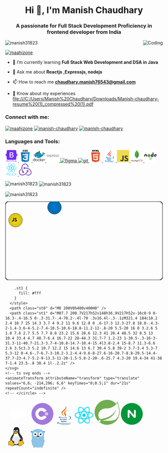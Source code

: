 <h1 align="center">Hi 👋, I'm Manish Chaudhary</h1>
<h3 align="center">A passionate for Full Stack Development Proficiency in frontend developer from India</h3>

<img align="right" alt="Coding" with="400" src="https://api.kaltimprov.go.id/img/gifs/think.gif">

<p align="left"> <img src="https://komarev.com/ghpvc/?username=manish31823&label=Profile%20views&color=0e75b6&style=flat" alt="manish31823" /> </p>

<p align="left"> <a href="https://twitter.com/maahizone" target="blank"><img src="https://img.shields.io/twitter/follow/maahizone?logo=twitter&style=for-the-badge" alt="maahizone" /></a> </p>

- 🌱 I’m currently learning **Full Stack Web Development and DSA in Java**

- 💬 Ask me about **Reactjs ,Expressjs, nodejs**

- 📫 How to reach me **chaudhary.manish76543@gmail.com**

- 📄 Know about my experiences [file:///C:/Users/Manish%20Chaudhary/Downloads/Manish-chaudhary-resume%20(1)_compressed%20(1).pdf](file:///C:/Users/Manish%20Chaudhary/Downloads/Manish-chaudhary-resume%20(1)_compressed%20(1).pdf)

<h3 align="left">Connect with me:</h3>
<p align="left">
<a href="https://twitter.com/maahizone" target="blank"><img align="center" src="https://raw.githubusercontent.com/rahuldkjain/github-profile-readme-generator/master/src/images/icons/Social/twitter.svg" alt="maahizone" height="30" width="40" /></a>
<a href="https://www.linkedin.com/in/manish-chaudhary-b26b06244/" target="blank"><img align="center" src="https://raw.githubusercontent.com/rahuldkjain/github-profile-readme-generator/master/src/images/icons/Social/linked-in-alt.svg" alt="manish-chaudhary" height="30" width="40" /></a>
<a href="https://stackoverflow.com/users/manish-chaudhary" target="blank"><img align="center" src="https://raw.githubusercontent.com/rahuldkjain/github-profile-readme-generator/master/src/images/icons/Social/stack-overflow.svg" alt="manish-chaudhary" height="30" width="40" /></a>
</p>

<h3 align="left">Languages and Tools:</h3>
<p align="left"> <a href="https://getbootstrap.com" target="_blank" rel="noreferrer"> <img src="https://raw.githubusercontent.com/devicons/devicon/master/icons/bootstrap/bootstrap-plain-wordmark.svg" alt="bootstrap" width="40" height="40"/> </a> <a href="https://www.w3schools.com/css/" target="_blank" rel="noreferrer"> <img src="https://raw.githubusercontent.com/devicons/devicon/master/icons/css3/css3-original-wordmark.svg" alt="css3" width="40" height="40"/> </a> <a href="https://www.docker.com/" target="_blank" rel="noreferrer"> <img src="https://raw.githubusercontent.com/devicons/devicon/master/icons/docker/docker-original-wordmark.svg" alt="docker" width="40" height="40"/> </a> <a href="https://expressjs.com" target="_blank" rel="noreferrer"> <img src="https://raw.githubusercontent.com/devicons/devicon/master/icons/express/express-original-wordmark.svg" alt="express" width="40" height="40"/> </a> <a href="https://www.figma.com/" target="_blank" rel="noreferrer"> <img src="https://www.vectorlogo.zone/logos/figma/figma-icon.svg" alt="figma" width="40" height="40"/> </a> <a href="https://git-scm.com/" target="_blank" rel="noreferrer"> <img src="https://www.vectorlogo.zone/logos/git-scm/git-scm-icon.svg" alt="git" width="40" height="40"/> </a> <a href="https://www.w3.org/html/" target="_blank" rel="noreferrer"> <img src="https://raw.githubusercontent.com/devicons/devicon/master/icons/html5/html5-original-wordmark.svg" alt="html5" width="40" height="40"/> </a> <a href="https://www.java.com" target="_blank" rel="noreferrer"> <img src="https://raw.githubusercontent.com/devicons/devicon/master/icons/java/java-original.svg" alt="java" width="40" height="40"/> </a> <a href="https://developer.mozilla.org/en-US/docs/Web/JavaScript" target="_blank" rel="noreferrer"> <img src="https://raw.githubusercontent.com/devicons/devicon/master/icons/javascript/javascript-original.svg" alt="javascript" width="40" height="40"/> </a> <a href="https://www.mongodb.com/" target="_blank" rel="noreferrer"> <img src="https://raw.githubusercontent.com/devicons/devicon/master/icons/mongodb/mongodb-original-wordmark.svg" alt="mongodb" width="40" height="40"/> </a> <a href="https://nodejs.org" target="_blank" rel="noreferrer"> <img src="https://raw.githubusercontent.com/devicons/devicon/master/icons/nodejs/nodejs-original-wordmark.svg" alt="nodejs" width="40" height="40"/> </a> <a href="https://reactjs.org/" target="_blank" rel="noreferrer"> <img src="https://raw.githubusercontent.com/devicons/devicon/master/icons/react/react-original-wordmark.svg" alt="react" width="40" height="40"/> </a> <a href="https://redux.js.org" target="_blank" rel="noreferrer"> <img src="https://raw.githubusercontent.com/devicons/devicon/master/icons/redux/redux-original.svg" alt="redux" width="40" height="40"/> </a> </p>

<p><img align="left" src="https://github-readme-stats.vercel.app/api/top-langs?username=manish31823&show_icons=true&locale=en&layout=compact" alt="manish31823" /></p>

<p>&nbsp;<img align="center" src="https://github-readme-stats.vercel.app/api?username=manish31823&show_icons=true&locale=en" alt="manish31823" /></p>

<p><img align="center" src="https://github-readme-streak-stats.herokuapp.com/?user=manish31823&" alt="manish31823" /></p>

<svg xmlns="http://www.w3.org/2000/svg" width="800" height="400" viewBox="0 0 800 400">
  <!-- Define gradients for the balls -->
  <rect x="0" y="0" width="800" height="400" fill="none" stroke="#555555" stroke-width="5" rx="20" ry="20" />
  <defs>
    <radialGradient id="JS" cx="50%" cy="50%" r="50%" fx="50%" fy="50%">
      <stop offset="0%" stop-color="#F7DF1E" />
      <!--andar wala lighter-->
      <stop offset="100%" stop-color="#d5bf0c" />
      <!--bhar wala draker-->
    </radialGradient>
    <radialGradient id="TS" cx="50%" cy="50%" r="50%" fx="50%" fy="50%">
      <stop offset="0%" stop-color="#007acc" />
      <!--andar wala lighter-->
      <stop offset="100%" stop-color="#0169af" />
      <!--bhar wala draker-->
    </radialGradient>
    <radialGradient id="Docker" cx="50%" cy="50%" r="50%" fx="50%" fy="50%">
      <stop offset="0%" stop-color="#1794D4" />
      <!--andar wala lighter-->
      <stop offset="100%" stop-color="#0f76aa" />
      <!--bhar wala draker-->
    </radialGradient>
    <radialGradient id="Csharp" cx="50%" cy="50%" r="50%" fx="50%" fy="50%">
      <stop offset="0%" stop-color="#a179dc" />
      <!--andar wala lighter-->
      <stop offset="100%" stop-color="#a179dc" />
      <!--bhar wala draker-->
    </radialGradient>
    <radialGradient id="Java" cx="50%" cy="50%" r="50%" fx="50%" fy="50%">
      <stop offset="0%" stop-color="#ffffff" />
      <!--andar wala lighter-->
      <stop offset="100%" stop-color="#eaeaea" />
      <!--bhar wala draker-->
    </radialGradient>
    <radialGradient id="React" cx="50%" cy="50%" r="50%" fx="50%" fy="50%">
      <stop offset="0%" stop-color="#ffffff" />
      <!--andar wala lighter-->
      <stop offset="100%" stop-color="#eaeaea" />
      <!--bhar wala draker-->
    </radialGradient>
    <radialGradient id="SpringBoot" cx="50%" cy="50%" r="50%" fx="50%" fy="50%">
      <stop offset="0%" stop-color="#ffffff" />
      <!--andar wala lighter-->
      <stop offset="100%" stop-color="#ffffff" />
      <!--bhar wala draker-->
    </radialGradient>
    <radialGradient id="Nginx" cx="50%" cy="50%" r="50%" fx="50%" fy="50%">
      <stop offset="0%" stop-color="#019639" />
      <!--andar wala lighter-->
      <stop offset="100%" stop-color="#019639" />
      <!--bhar wala draker-->
    </radialGradient>
    <radialGradient id="Linux" cx="50%" cy="50%" r="50%" fx="50%" fy="50%">
      <stop offset="0%" stop-color="#ffffff" />
      <!--andar wala lighter-->
      <stop offset="100%" stop-color="#eaeaea" />
      <!--bhar wala draker-->
    </radialGradient>
    <radialGradient id="Golang" cx="50%" cy="50%" r="50%" fx="50%" fy="50%">
      <stop offset="0%" stop-color="#ffffff" />
      <!--andar wala lighter-->
      <stop offset="100%" stop-color="#eaeaea" />
      <!--bhar wala draker-->
    </radialGradient>
  </defs>
  <!-- Group for Ball 1 -->
  <!-- JS -->
  <g>
    <circle cx="30" cy="30" r="35" fill="url(#JS)" stroke="#000" stroke-width="1"></circle>
    <!-- js svg starts -->
    <svg xmlns="http://www.w3.org/2000/svg" width="40px" height="40px" viewBox="0 0     256   256" preserveAspectRatio="xMinYMin meet" fill="#000000">
      <g id="SVGRepo_iconCarrier">
        <path d="M67.312 213.932l19.59-11.856c3.78 6.701 7.218 12.371 15.465 12.371 7.905 0 12.89-3.092 12.89-15.12v-81.798h24.057v82.138c0 24.917-14.606 36.259-35.916 36.259-19.245 0-30.416-9.967-36.087-21.996M152.381 211.354l19.588-11.341c5.157 8.421 11.859 14.607 23.715 14.607 9.969 0 16.325-4.984 16.325-11.858 0-8.248-6.53-11.17-17.528-15.98l-6.013-2.58c-17.357-7.387-28.87-16.667-28.87-36.257 0-18.044 13.747-31.792 35.228-31.792 15.294 0 26.292 5.328 34.196 19.247L210.29 147.43c-4.125-7.389-8.591-10.31-15.465-10.31-7.046 0-11.514 4.468-11.514 10.31 0 7.217 4.468 10.14 14.778 14.608l6.014 2.577c20.45 8.765 31.963 17.7 31.963 37.804 0 21.654-17.012 33.51-39.867 33.51-22.339 0-36.774-10.654-43.819-24.574" />
      </g>
    </svg>
    <animateTransform attributeName="transform" type="translate" values="6,6; 96,336; 6,6" keyTimes="0;0.5;1" dur="20s" repeatCount="indefinite" />
  </g>
  <!-- Group for Ball 2 -->
  <!-- TS -->
  <g>
    <circle cx="250" cy="30" r="35" fill="url(#TS)" stroke="#000" stroke-width="1"></circle>
    <!-- ts svg starts -->
    <svg width="40px" height="40px" x="230" y="5" viewBox="0 0 400 400" id="Layer_1" xmlns="http://www.w3.org/2000/svg">
      <style>
        .st0 {
          fill: #007acc00
        }

        .st1 {
          fill: #fff
        }
      </style>
      <path class="st0" d="M0 200V0h400v400H0" />
      <path class="st1" d="M87.7 200.7V217h52v148h36.9V217h52v-16c0-9 0-16.3-.4-16.5 0-.3-31.7-.4-70.2-.4l-70 .3v16.4l-.3-.1zM321.4 184c10.2 2.4 18 7 25 14.3 3.7 4 9.2 11 9.6 12.8 0 .6-17.3 12.3-27.8 18.8-.4.3-2-1.4-3.6-4-5.2-7.4-10.5-10.6-18.8-11.2-12-.8-20 5.5-20 16 0 3.2.6 5 1.8 7.6 2.7 5.5 7.7 8.8 23.2 15.6 28.6 12.3 41 20.4 48.5 32 8.5 13 10.4 33.4 4.7 48.7-6.4 16.7-22 28-44.3 31.7-7 1.2-23 1-30.5-.3-16-3-31.3-11-40.7-21.3-3.7-4-10.8-14.7-10.4-15.4l3.8-2.4 15-8.7 11.3-6.6 2.6 3.5c3.3 5.2 10.7 12.2 15 14.6 13 6.7 30.4 5.8 39-2 3.7-3.4 5.3-7 5.3-12 0-4.6-.7-6.7-3-10.2-3.2-4.4-9.6-8-27.6-16-20.7-8.8-29.5-14.4-37.7-23-4.7-5.2-9-13.3-11-20-1.5-5.8-2-20-.6-25.7 4.3-20 19.4-34 41-38 7-1.4 23.5-.8 30.4 1l-.2.2z" />
    </svg>
    <!-- ts svg ends -->
    <animateTransform attributeName="transform" type="translate" values="6,6; -214,296; 6,6" keyTimes="0;0.5;1" dur="21s" repeatCount="indefinite" />
    <!-- </circle> -->
  </g>
  <!-- Group for Ball 3 -->
  <!-- Docker -->
  <g>
    <circle cx="400" cy="360" r="35" fill="url(#Docker)" stroke="#000" stroke-width="1"></circle>
    <svg width="80px" height="80px" x="360" y="330" viewBox="0 0 32 32" fill="none" xmlns="http://www.w3.org/2000/svg">
      <!-- <circle cx="16" cy="16" r="14" fill="#1794D4"/> -->
      <path d="M18 7H16V9H18V7Z" fill="white" />
      <path d="M10 10H12V12H10V10Z" fill="white" />
      <path d="M6.00155 16.9414C6.17244 19.8427 7.90027 24 14 24C20.8 24 23.8333 19 24.5 16.5C25.3333 16.5 27.2 16 28 14C27.5 13.5 25.5 13.5 24.5 14C24.5 13.2 24 11.5 23 11C22.3333 11.6667 21.3 13.4 22.5 15C22 16 20.6667 16 20 16H6.9429C6.41342 16 5.97041 16.4128 6.00155 16.9414Z" fill="white" />
      <path d="M9 13H7V15H9V13Z" fill="white" />
      <path d="M10 13H12V15H10V13Z" fill="white" />
      <path d="M15 13H13V15H15V13Z" fill="white" />
      <path d="M16 13H18V15H16V13Z" fill="white" />
      <path d="M21 13H19V15H21V13Z" fill="white" />
      <path d="M15 10H13V12H15V10Z" fill="white" />
      <path d="M16 10H18V12H16V10Z" fill="white" />
    </svg>
    <animateTransform attributeName="transform" type="translate" values="6,6; 365,-295; 6,6" keyTimes="0;0.5;1" dur="25s" repeatCount="indefinite" />
  </g>
  <!-- Group for Ball 4 -->
  <!-- C# -->
  <g>
    <circle cx="765" cy="30" r="35" fill="url(#Csharp)" stroke="#000" stroke-width="1"></circle>
    <svg xmlns="http://www.w3.org/2000/svg" xmlns:xlink="http://www.w3.org/1999/xlink" width="70px" height="70px" x="730" y="-5" viewBox="-28.8 -28.8 345.60 345.60" version="1.1" preserveAspectRatio="xMidYMid" fill="#000000">
      <g id="SVGRepo_bgCarrier" stroke-width="0">
        <rect x="-28.8" y="-28.8" width="345.60" height="345.60" rx="172.8" fill="#A179DC" strokewidth="0" />
      </g>
      <g id="SVGRepo_tracerCarrier" stroke-linecap="round" stroke-linejoin="round" />
      <g id="SVGRepo_iconCarrier">
        <g>
          <path d="M255.569,84.452376 C255.567,79.622376 254.534,75.354376 252.445,71.691376 C250.393,68.089376 247.32,65.070376 243.198,62.683376 C209.173,43.064376 175.115,23.505376 141.101,3.86637605 C131.931,-1.42762395 123.04,-1.23462395 113.938,4.13537605 C100.395,12.122376 32.59,50.969376 12.385,62.672376 C4.064,67.489376 0.015,74.861376 0.013,84.443376 C0,123.898376 0.013,163.352376 0,202.808376 C0,207.532376 0.991,211.717376 2.988,215.325376 C5.041,219.036376 8.157,222.138376 12.374,224.579376 C32.58,236.282376 100.394,275.126376 113.934,283.115376 C123.04,288.488376 131.931,288.680376 141.104,283.384376 C175.119,263.744376 209.179,244.186376 243.209,224.567376 C247.426,222.127376 250.542,219.023376 252.595,215.315376 C254.589,211.707376 255.582,207.522376 255.582,202.797376 C255.582,202.797376 255.582,123.908376 255.569,84.452376" fill="#a179dc" fill-rule="nonzero"></path>
          <path d="M128.182,143.241376 L2.988,215.325376 C5.041,219.036376 8.157,222.138376 12.374,224.579376 C32.58,236.282376 100.394,275.126376 113.934,283.115376 C123.04,288.488376 131.931,288.680376 141.104,283.384376 C175.119,263.744376 209.179,244.186376 243.209,224.567376 C247.426,222.127376 250.542,219.023376 252.595,215.315376 L128.182,143.241376" fill="#a179dc" fill-rule="nonzero"></path>
          <path d="M255.569,84.452376 C255.567,79.622376 254.534,75.354376 252.445,71.691376 L128.182,143.241376 L252.595,215.315376 C254.589,211.707376 255.58,207.522376 255.582,202.797376 C255.582,202.797376 255.582,123.908376 255.569,84.452376" fill="#a179dc" fill-rule="nonzero"></path>
          <path d="M201.892326,116.294008 L201.892326,129.767692 L215.36601,129.767692 L215.36601,116.294008 L222.102852,116.294008 L222.102852,129.767692 L235.576537,129.767692 L235.576537,136.504534 L222.102852,136.504534 L222.102852,149.978218 L235.576537,149.978218 L235.576537,156.71506 L222.102852,156.71506 L222.102852,170.188744 L215.36601,170.188744 L215.36601,156.71506 L201.892326,156.71506 L201.892326,170.188744 L195.155484,170.188744 L195.155484,156.71506 L181.6818,156.71506 L181.6818,149.978218 L195.155484,149.978218 L195.155484,136.504534 L181.6818,136.504534 L181.6818,129.767692 L195.155484,129.767692 L195.155484,116.294008 L201.892326,116.294008 Z M215.36601,136.504534 L201.892326,136.504534 L201.892326,149.978218 L215.36601,149.978218 L215.36601,136.504534 Z" fill="#FFFFFF"></path>
          <path d="M128.456752,48.625876 C163.600523,48.625876 194.283885,67.7121741 210.718562,96.0819435 L210.558192,95.808876 L169.209615,119.617159 C161.062959,105.823554 146.128136,96.5150717 128.996383,96.3233722 L128.456752,96.3203544 C102.331178,96.3203544 81.1506705,117.499743 81.1506705,143.625316 C81.1506705,152.168931 83.4284453,160.17752 87.3896469,167.094792 C95.543745,181.330045 110.872554,190.931398 128.456752,190.931398 C146.149522,190.931398 161.565636,181.208041 169.67832,166.820563 L169.481192,167.165876 L210.767678,191.083913 C194.51328,219.21347 164.25027,238.240861 129.514977,238.620102 L128.456752,238.625876 C93.2021701,238.625876 62.4315028,219.422052 46.0382398,190.902296 C38.0352471,176.979327 33.4561922,160.837907 33.4561922,143.625316 C33.4561922,91.1592636 75.9884604,48.625876 128.456752,48.625876 Z" fill="#FFFFFF" fill-rule="nonzero"></path>
        </g>
      </g>
    </svg>
    <animateTransform attributeName="transform" type="translate" values="6,6; -730,300; 6,6" keyTimes="0;0.5;1" dur="35s" repeatCount="indefinite" />
  </g>
  <!-- Group for Ball 5 -->
  <!-- Java -->
  <g>
    <circle cx="650" cy="370" r="35" fill="url(#Java)" stroke="#000" stroke-width="1"></circle>
    <svg width="60px" height="60px" x="620" y="335" viewBox="0 0 32 32" fill="none" xmlns="http://www.w3.org/2000/svg">
      <path d="M16.0497 8.44062C22.6378 3.32607 19.2566 0 19.2566 0C19.7598 5.28738 13.813 6.53583 12.2189 10.1692C11.1312 12.6485 12.9638 14.8193 16.0475 17.5554C15.7749 16.9494 15.3544 16.3606 14.9288 15.7645C13.4769 13.7313 11.9645 11.6132 16.0497 8.44062Z" fill="#E76F00" />
      <path d="M17.1015 18.677C17.1015 18.677 19.0835 17.0779 17.5139 15.3008C12.1931 9.27186 23.3333 6.53583 23.3333 6.53583C16.5317 9.8125 17.5471 11.7574 19.2567 14.1202C21.0871 16.6538 17.1015 18.677 17.1015 18.677Z" fill="#E76F00" />
      <path d="M22.937 23.4456C29.0423 20.3258 26.2195 17.3278 24.2492 17.7317C23.7662 17.8305 23.5509 17.9162 23.5509 17.9162C23.5509 17.9162 23.7302 17.64 24.0726 17.5204C27.9705 16.1729 30.9682 21.4949 22.8143 23.6028C22.8143 23.6029 22.9088 23.5198 22.937 23.4456Z" fill="#5382A1" />
      <path d="M10.233 19.4969C6.41312 18.9953 12.3275 17.6139 12.3275 17.6139C12.3275 17.6139 10.0307 17.4616 7.20592 18.8043C3.86577 20.3932 15.4681 21.1158 21.474 19.5625C22.0984 19.1432 22.9614 18.7798 22.9614 18.7798C22.9614 18.7798 20.5037 19.2114 18.0561 19.4145C15.0612 19.6612 11.8459 19.7093 10.233 19.4969Z" fill="#5382A1" />
      <path d="M11.6864 22.4758C9.55624 22.2592 10.951 21.2439 10.951 21.2439C5.43898 23.0429 14.0178 25.083 21.7199 22.8682C20.9012 22.5844 20.3806 22.0653 20.3806 22.0653C16.6163 22.7781 14.441 22.7553 11.6864 22.4758Z" fill="#5382A1" />
      <path d="M12.6145 25.6991C10.486 25.4585 11.7295 24.7474 11.7295 24.7474C6.72594 26.1222 14.7729 28.9625 21.1433 26.2777C20.0999 25.8787 19.3528 25.4181 19.3528 25.4181C16.5111 25.9469 15.1931 25.9884 12.6145 25.6991Z" fill="#5382A1" />
      <path d="M25.9387 27.3388C25.9387 27.3388 26.8589 28.0844 24.9252 28.6612C21.2481 29.7566 9.62093 30.0874 6.39094 28.7049C5.22984 28.2082 7.40723 27.5189 8.09215 27.3742C8.80646 27.2219 9.21466 27.2503 9.21466 27.2503C7.9234 26.3558 0.868489 29.0067 5.63111 29.7659C18.6195 31.8372 29.3077 28.8331 25.9387 27.3388Z" fill="#5382A1" />
      <path d="M28 28.9679C27.7869 31.6947 18.7877 32.2683 12.9274 31.8994C9.10432 31.6583 8.33812 31.0558 8.32691 31.047C11.9859 31.6402 18.1549 31.7482 23.1568 30.8225C27.5903 30.0016 28 28.9679 28 28.9679Z" fill="#5382A1" />
    </svg>
    <animateTransform attributeName="transform" type="translate" values="6,-5; -100,-330; 6,-5" keyTimes="0;0.5;1" dur="20s" repeatCount="indefinite" />
  </g>
  <!-- Group for Ball 6 -->
  <!-- React -->
  <g>
    <circle cx="450" cy="30" r="35" fill="url(#React)" stroke="#000" stroke-width="1"></circle>
    <svg width="60px" height="60px" x="420" viewBox="0 0 24 24" xmlns="http://www.w3.org/2000/svg">
      <g fill="#00D8FF" fill-rule="evenodd">
        <circle cx="11.996" cy="11.653" r="2.142" />
        <path fill-rule="nonzero" d="M11.9957722,7.80914159 C14.763782,7.80914159 17.3932297,8.19939152 19.3922491,8.88758063 C21.6123871,9.6518808 22.9666335,10.7818833 22.9666335,11.652558 C22.9666335,12.5799965 21.5040812,13.7840336 19.1293161,14.5708627 C17.2387355,15.1972602 14.7092455,15.538679 11.9957722,15.538679 C9.14520032,15.538679 6.58717845,15.203913 4.71853163,14.565185 C3.54866968,14.1653247 2.58256656,13.6456709 1.92037292,13.0785821 C1.32532838,12.5689984 1.02491103,12.0630628 1.02491103,11.652558 C1.02491103,10.7789546 2.32734001,9.66464781 4.49959681,8.90729393 C6.49945246,8.21010004 9.19325759,7.80914159 11.9957722,7.80914159 L11.9957722,7.80914159 L11.9957722,7.80914159 L11.9957722,7.80914159 L11.9957722,7.80914159 M11.9957722,6.78423056 C9.08437994,6.78423056 6.2777499,7.20198239 4.1621939,7.93951199 C1.62214541,8.82509585 0,10.2129394 0,11.652558 C0,13.1394248 1.74140227,14.6307252 4.38703934,15.5350074 C6.37567236,16.2147483 9.04125041,16.56359 11.9957722,16.56359 C14.8115523,16.56359 17.4474553,16.2078081 19.4516644,15.5437626 C22.2020573,14.632477 23.9915445,13.1592927 23.9915445,11.652558 C23.9915445,10.2077356 22.3170688,8.81052922 19.7258695,7.91848823 C17.6128656,7.19105846 14.871718,6.78423056 11.9957722,6.78423056 L11.9957722,6.78423056 L11.9957722,6.78423056 L11.9957722,6.78423056 L11.9957722,6.78423056 M8.64782576,9.74318674 C10.0306294,7.34537922 11.6822995,5.26251432 13.2771145,3.87459857 C15.0483324,2.33318986 16.7037652,1.72455661 17.4580053,2.15950561 C18.2614273,2.62281187 18.5738182,4.49132292 18.0690455,6.94154209 C17.6671734,8.89223963 16.6992742,11.2540339 15.3437168,13.6046372 C13.9196524,16.0740185 12.3517605,18.1226845 10.8648902,19.4223695 C9.93407029,20.2360369 9.00127666,20.8133347 8.17921011,21.1036655 C7.44050831,21.3645543 6.85214323,21.3720417 6.49651234,21.1669615 C5.73974814,20.7305244 5.42512511,19.045619 5.85426462,16.7855049 C6.24932455,14.7048419 7.24772098,12.1710157 8.64782671,9.74318508 L8.64782576,9.74318674 L8.64782576,9.74318674 L8.64782576,9.74318674 L8.64782576,9.74318674 M7.759974,9.23116928 C6.30547459,11.7533204 5.26525979,14.3932772 4.84734364,16.5943171 C4.34554839,19.2370813 4.73740525,21.3355983 5.98449631,22.0548141 C7.2725788,22.7976074 9.43439148,22.0341158 11.5394159,20.1940284 C13.121755,18.8108935 14.7555742,16.6760844 16.2315707,14.1166508 C17.6382359,11.6774242 18.6468519,9.21627599 19.0728759,7.1483441 C19.6574939,4.31054745 19.2752706,2.02434609 17.9700071,1.27164481 C16.7184046,0.549880923 14.6715337,1.30242953 12.6042836,3.1014613 C10.9185312,4.56851694 9.19669947,6.73986025 7.75997496,9.23116762 L7.759974,9.23116928 L7.759974,9.23116928 L7.759974,9.23116928 L7.759974,9.23116928 M8.65102932,13.6102163 C7.26423584,11.2147037 6.28457878,8.74353725 5.87862056,6.66870559 C5.42774955,4.36439699 5.72720706,2.6262057 6.48072727,2.18999639 C7.28337846,1.72531755 9.05821175,2.38783711 10.9288592,4.04883669 C12.4181905,5.37119379 13.9809502,7.38921897 15.3404734,9.7376059 C16.7686644,12.2045881 17.7605533,14.5861039 18.1440168,16.5233658 C18.384086,17.7361541 18.4183857,18.8326057 18.2593637,19.6898062 C18.1164684,20.4600771 17.8291151,20.9735449 17.473831,21.1792215 C16.7177635,21.6169189 15.1008664,21.0480332 13.3571194,19.5474962 C11.7518336,18.1661133 10.0552117,16.0356933 8.65102599,13.6102105 L8.65102932,13.6102163 L8.65102932,13.6102163 L8.65102932,13.6102163 L8.65102932,13.6102163 M7.76403451,14.1237168 C9.2227685,16.6434222 10.9904487,18.863069 12.6886037,20.3243677 C14.727583,22.0789594 16.7414064,22.7874988 17.9873239,22.0662207 C19.2741476,21.3212689 19.6923336,19.0670565 19.1494202,16.3243517 C18.741335,14.2627011 17.7077401,11.7810493 16.2274688,9.22410641 C14.8166895,6.78718171 13.1881856,4.68425955 11.6093526,3.2824351 C9.4428116,1.3587035 7.27122101,0.548080175 5.96723274,1.30299809 C4.71682218,2.02685487 4.34655386,4.17606524 4.87278214,6.8655093 C5.30188762,9.05864543 6.32316039,11.6347867 7.76403118,14.1237111 L7.76403451,14.1237168 L7.76403451,14.1237168 L7.76403451,14.1237168 L7.76403451,14.1237168" />
      </g>
    </svg>
    <animateTransform attributeName="transform" type="translate" values="-6,6; 310,100; -6,6" keyTimes="0;0.5;1" dur="20s" repeatCount="indefinite" />
  </g>
  <!-- Group for Ball 7 -->
  <!-- SpringBoot -->
  <g>
    <circle cx="350" cy="370" r="35" fill="url(#SpringBoot)" stroke="none" stroke-width="1"></circle>
    <svg xmlns="http://www.w3.org/2000/svg" width="80px" height="80px" x="305" y="330" viewBox="0 0 32 32">
      <g fill="none" fill-rule="evenodd">
        <path d="M0 0h32v32H0z" />
        <path fill="#70AD51" d="M5.466 27.993c.586.473 1.446.385 1.918-.202.475-.585.386-1.445-.2-1.92-.585-.474-1.444-.383-1.92.202-.45.555-.392 1.356.115 1.844l-.266-.234C1.972 24.762 0 20.597 0 15.978 0 7.168 7.168 0 15.98 0c4.48 0 8.53 1.857 11.435 4.836.66-.898 1.232-1.902 1.7-3.015 2.036 6.118 3.233 11.26 2.795 15.31-.592 8.274-7.508 14.83-15.93 14.83-3.912 0-7.496-1.416-10.276-3.757l-.238-.21zm23.58-4.982c4.01-5.336 1.775-13.965-.085-19.48-1.657 3.453-5.738 6.094-9.262 6.93-3.303.788-6.226.142-9.283 1.318-6.97 2.68-6.86 10.992-3.02 12.86.002 0 .23.124.227.12 0-.002 5.644-1.122 8.764-2.274 4.56-1.684 9.566-5.835 11.213-10.657-.877 5.015-5.182 9.84-9.507 12.056-2.302 1.182-4.092 1.445-7.88 2.756-.464.158-.828.314-.828.314.96-.16 1.917-.212 1.917-.212 5.393-.255 13.807 1.516 17.745-3.73z" />
      </g>
    </svg>
    <animateTransform attributeName="transform" type="translate" values="6,-12; 100,-30; 6,-12" keyTimes="0;0.5;1" dur="20s" repeatCount="indefinite" />
  </g>
  <!-- Group for Ball 8 -->
  <!-- Nginx -->
  <g>
    <circle cx="30" cy="160" r="35" fill="url(#Nginx)" stroke="#000" stroke-width="1"></circle>
    <svg xmlns="http://www.w3.org/2000/svg" width="70px" height="70px" y="125" x="-5" viewBox="-3.2 -3.2 38.40 38.40" fill="#000000">
      <g id="SVGRepo_bgCarrier" stroke-width="0">
        <rect x="-3.2" y="-3.2" width="38.40" height="38.40" rx="19.2" fill="#019639" strokewidth="0" />
      </g>
      <g id="SVGRepo_tracerCarrier" stroke-linecap="round" stroke-linejoin="round" />
      <g id="SVGRepo_iconCarrier">
        <title>file_type_nginx</title>
        <path d="M15.948,2h.065a10.418,10.418,0,0,1,.972.528Q22.414,5.65,27.843,8.774a.792.792,0,0,1,.414.788c-.008,4.389,0,8.777-.005,13.164a.813.813,0,0,1-.356.507q-5.773,3.324-11.547,6.644a.587.587,0,0,1-.657.037Q9.912,26.6,4.143,23.274a.7.7,0,0,1-.4-.666q0-6.582,0-13.163a.693.693,0,0,1,.387-.67Q9.552,5.657,14.974,2.535c.322-.184.638-.379.974-.535" style="fill:#019639" />
        <path d="M8.767,10.538q0,5.429,0,10.859a1.509,1.509,0,0,0,.427,1.087,1.647,1.647,0,0,0,2.06.206,1.564,1.564,0,0,0,.685-1.293c0-2.62-.005-5.24,0-7.86q3.583,4.29,7.181,8.568a2.833,2.833,0,0,0,2.6.782,1.561,1.561,0,0,0,1.251-1.371q.008-5.541,0-11.081a1.582,1.582,0,0,0-3.152,0c0,2.662-.016,5.321,0,7.982-2.346-2.766-4.663-5.556-7-8.332A2.817,2.817,0,0,0,10.17,9.033,1.579,1.579,0,0,0,8.767,10.538Z" style="fill:#fff" />
      </g>
    </svg>
    <animateTransform attributeName="transform" type="translate" values="6,6; 730,100; 6,6" keyTimes="0;0.5;1" dur="30s" repeatCount="indefinite" />
  </g>
  <!-- Group for Ball 9 -->
  <!-- Linux -->
  <g>
    <circle cx="350" cy="30" r="35" fill="url(#Linux)" stroke="#000" stroke-width="1"></circle>
    <svg xmlns="http://www.w3.org/2000/svg" width="70px" height="70px" x="315" y="-6" viewBox="0 0 16 16" fill="none">
      <path fill="#202020" d="M13.338 12.033c-.1-.112-.146-.319-.197-.54-.05-.22-.107-.457-.288-.61v-.001a.756.756 0 00-.223-.134c.252-.745.153-1.487-.1-2.157-.312-.823-.855-1.54-1.27-2.03-.464-.586-.918-1.142-.91-1.963.014-1.254.138-3.579-2.068-3.582-.09 0-.183.004-.28.012-2.466.198-1.812 2.803-1.849 3.675-.045.638-.174 1.14-.613 1.764-.515.613-1.24 1.604-1.584 2.637-.162.487-.24.984-.168 1.454-.023.02-.044.041-.064.063-.151.161-.263.357-.388.489-.116.116-.282.16-.464.225-.183.066-.383.162-.504.395v.001a.702.702 0 00-.077.339c0 .108.016.217.032.322.034.22.068.427.023.567-.144.395-.163.667-.061.865.102.199.31.286.547.335.473.1 1.114.075 1.619.342l.043-.082-.043.082c.54.283 1.089.383 1.526.284a.99.99 0 00.706-.552c.342-.002.717-.146 1.318-.18.408-.032.918.145 1.503.113a.806.806 0 00.068.183l.001.001c.227.455.65.662 1.1.627.45-.036.928-.301 1.315-.762l-.07-.06.07.06c.37-.448.982-.633 1.388-.878.203-.123.368-.276.38-.499.013-.222-.118-.471-.418-.805z" />
      <path fill="#F8BF11" d="M13.571 12.828c-.007.137-.107.24-.29.35-.368.222-1.019.414-1.434.918-.362.43-.802.665-1.19.696-.387.03-.721-.13-.919-.526v-.002c-.123-.233-.072-.6.031-.987s.251-.785.271-1.108v-.001c.02-.415.044-.776.114-1.055.07-.28.179-.468.373-.575a.876.876 0 01.027-.014c.022.359.2.725.514.804.343.09.838-.204 1.047-.445l.122-.004c.184-.005.337.006.495.143v.001c.121.102.179.296.229.512.05.217.09.453.239.621.287.32.38.534.371.672zM6.592 13.843v.003c-.034.435-.28.672-.656.758-.377.086-.888 0-1.398-.266-.565-.3-1.237-.27-1.667-.36-.216-.045-.357-.113-.421-.238-.064-.126-.066-.345.071-.72v-.001l.001-.002c.068-.209.018-.438-.015-.653-.033-.214-.049-.41.024-.546l.001-.001c.094-.181.232-.246.403-.307.17-.062.373-.11.533-.27l.001-.001h.001c.148-.157.26-.353.39-.492.11-.117.22-.195.385-.196h.005a.61.61 0 01.093.008c.22.033.411.187.596.437l.533.971v.001c.142.296.441.622.695.954.254.333.45.666.425.921z" />
      <path fill="#D6A312" d="M9.25 4.788c-.043-.084-.13-.164-.28-.225-.31-.133-.444-.142-.617-.254-.28-.181-.513-.244-.706-.244a.834.834 0 00-.272.047c-.236.08-.392.25-.49.342-.02.019-.044.035-.104.08-.06.043-.15.11-.28.208-.117.086-.154.2-.114.332.04.132.167.285.4.417h.001c.145.085.244.2.358.291a.801.801 0 00.189.117c.072.031.156.052.26.058.248.015.43-.06.59-.151.16-.092.296-.204.452-.255h.001c.32-.1.548-.301.62-.493a.324.324 0 00-.008-.27z" />
      <path fill="#202020" d="M8.438 5.26c-.255.133-.552.294-.869.294-.316 0-.566-.146-.745-.289-.09-.07-.163-.142-.218-.193-.096-.075-.084-.181-.045-.178.066.008.076.095.117.134.056.052.126.12.211.187.17.135.397.266.68.266.284 0 .614-.166.816-.28.115-.064.26-.179.379-.266.09-.067.087-.147.162-.138.075.009.02.089-.085.18-.105.092-.27.214-.403.283z" />
      <path fill="#ffffff" d="M12.337 10.694a1.724 1.724 0 00-.104 0h-.01c.088-.277-.106-.48-.621-.713-.534-.235-.96-.212-1.032.265-.005.025-.009.05-.011.076a.801.801 0 00-.12.054c-.252.137-.389.386-.465.692-.076.305-.098.674-.119 1.09-.013.208-.099.49-.186.79-.875.624-2.09.894-3.122.19-.07-.11-.15-.22-.233-.328a13.85 13.85 0 00-.16-.205.65.65 0 00.268-.05.34.34 0 00.186-.192c.063-.17 0-.408-.202-.68-.201-.273-.542-.58-1.043-.888-.368-.23-.574-.51-.67-.814-.097-.305-.084-.635-.01-.96.143-.625.51-1.233.743-1.614.063-.046.023.086-.236.567-.232.44-.667 1.455-.072 2.248.016-.564.15-1.14.377-1.677.329-.747 1.018-2.041 1.072-3.073.029.02.125.086.169.11.126.075.221.184.344.283a.85.85 0 00.575.2c.24 0 .427-.079.582-.168.17-.096.304-.204.433-.245.27-.085.486-.235.608-.41.21.83.7 2.027 1.014 2.611.167.31.5.969.643 1.762.091-.002.191.01.299.038.375-.973-.319-2.022-.636-2.314-.128-.124-.135-.18-.07-.177.343.304.795.917.96 1.608.075.315.09.646.01.973.04.017.08.034.12.054.603.293.826.548.719.897z" />
      <path fill="#E6E6E6" d="M8.04 8.062c-.556.002-1.099.251-1.558.716-.46.464-.814 1.122-1.018 1.888l.061.038v.004c.47.298.805.598 1.012.878.219.296.316.584.223.834a.513.513 0 01-.27.283l-.041.015c.074.097.146.197.213.3.944.628 2.042.396 2.867-.172.08-.278.153-.536.163-.698.021-.415.042-.792.124-1.12.082-.33.242-.63.544-.795.017-.01.034-.015.051-.023a.756.756 0 01.022-.094c-.242-.622-.591-1.14-1.01-1.5-.42-.36-.897-.551-1.382-.554zm2.37 2.155l-.002.005v-.002l.001-.004z" />
      <path fill="#ffffff" d="M9.278 3.833a1.05 1.05 0 01-.215.656 4.119 4.119 0 00-.218-.09l-.127-.045c.029-.035.085-.075.107-.127a.669.669 0 00.05-.243l.001-.01a.673.673 0 00-.035-.236.434.434 0 00-.108-.184.223.223 0 00-.156-.07H8.57a.228.228 0 00-.151.06.434.434 0 00-.122.175.676.676 0 00-.05.243v.01a.718.718 0 00.009.14 1.773 1.773 0 00-.354-.12 1.196 1.196 0 01-.01-.133v-.013a1.035 1.035 0 01.088-.447.793.793 0 01.25-.328.554.554 0 01.346-.123h.006c.125 0 .232.036.342.116a.78.78 0 01.257.324c.063.138.094.273.097.433l.001.012zM7.388 3.997a1.05 1.05 0 00-.277.125.623.623 0 00.002-.15v-.008a.651.651 0 00-.048-.192.37.37 0 00-.096-.141.158.158 0 00-.119-.045c-.042.004-.077.024-.11.065a.372.372 0 00-.07.156.626.626 0 00-.013.205v.008a.634.634 0 00.048.193.367.367 0 00.116.156l-.102.08-.078.056a.706.706 0 01-.16-.24c-.053-.12-.082-.24-.09-.381v-.001a1.071 1.071 0 01.045-.39.668.668 0 01.167-.292.359.359 0 01.264-.118c.084 0 .158.028.235.09a.68.68 0 01.199.271c.053.12.08.24.089.382v.001c.003.06.003.115-.002.17z" />
      <path fill="#202020" d="M7.806 4.335c.01.034.065.029.097.045.027.014.05.045.08.046.03.001.076-.01.08-.04.005-.038-.052-.063-.088-.077-.047-.019-.107-.028-.151-.003-.01.005-.021.018-.018.03zM7.484 4.335c-.01.034-.065.029-.096.045-.028.014-.05.045-.081.046-.03.001-.076-.01-.08-.04-.005-.038.052-.063.088-.077.047-.019.108-.028.152-.003.01.005.02.018.017.03z" />
    </svg>
    <animateTransform attributeName="transform" type="translate" values="6,6; -100,332; 6,6" keyTimes="0;0.5;1" dur="20s" repeatCount="indefinite" />
  </g>
  <!-- Group for Ball 10 -->
  <!-- Golang -->
  <g>
    <circle cx="200" cy="375" r="35" fill="url(#Golang)" stroke="#000" stroke-width="1"></circle>
    <!-- Uploaded to: SVG Repo, www.svgrepo.com, Generator: SVG Repo Mixer Tools -->
    <svg width="60px" height="60px" x="170" y="345" viewBox="0 0 24 24" xmlns="http://www.w3.org/2000/svg">
      <g fill="none">
        <path fill="#8CC5E7" d="M21.4679537,3.20617761 C22.1814672,4.67953668 20.0131274,4.83706564 20.1243243,5.49498069 C20.3281853,6.68108108 20.1891892,8.44169884 20.0316602,10.1745174 C19.7629344,13.1119691 21.9590734,20.1451737 17.3814672,22.9714286 C16.5196911,23.5088803 14.4718147,23.8054054 12.4517375,23.8517375 C12.4517375,23.8517375 12.442471,23.8517375 12.442471,23.8517375 C12.442471,23.8517375 12.4332046,23.8517375 12.4332046,23.8517375 C10.4131274,23.8054054 8.08725869,23.5088803 7.22548263,22.9714286 C2.65714286,20.1451737 4.85328185,13.1119691 4.59382239,10.1745174 C4.42702703,8.44169884 4.28803089,6.68108108 4.5011583,5.49498069 C4.61235521,4.83706564 2.44401544,4.68880309 3.15752896,3.20617761 C3.76911197,1.93667954 5.27953668,3.05791506 5.65945946,2.65945946 C7.596139,0.648648649 9.94980695,0.111196911 11.8030888,0.0648648649 C11.988417,0.0648648649 12.8223938,0.0648648649 12.8223938,0.0648648649 C14.6664093,0.157528958 17.0200772,0.657915058 18.9660232,2.65945946 C19.3459459,3.05791506 20.8471042,1.93667954 21.4679537,3.20617761 Z M11.4324324,10.9065637 C11.3490347,10.9436293 11.2100386,11.8517375 11.6362934,11.8980695 C11.9235521,11.9258687 12.7111969,12.0185328 12.8965251,11.8980695 C13.2579151,11.6664093 13.2208494,11.1104247 13.0169884,10.9714286 C12.6741313,10.7490347 11.5250965,10.8602317 11.4324324,10.9065637 Z M9.07876448,4.10501931 C8.12432432,3.99382239 6.52123552,4.88339768 6.28030888,6.77374517 C6.02084942,8.73822394 8.33745174,10.6841699 10.56139,8.73822394 C11.7567568,7.69111969 12.1737452,4.46640927 9.07876448,4.10501931 Z M15.5281853,4.10501931 C12.4332046,4.46640927 12.8501931,7.69111969 14.0455598,8.73822394 C16.2694981,10.6841699 18.5861004,8.73822394 18.3266409,6.77374517 C18.0949807,4.88339768 16.4918919,3.99382239 15.5281853,4.10501931 Z" />
        <path fill="#B8937F" d="M12.3127413,8.98841699 C12.8965251,8.90501931 14.2957529,9.57220077 14.2030888,10.3598456 C14.0918919,11.2772201 10.5984556,11.3976834 10.4131274,10.3042471 C10.3019305,9.63706564 10.8301158,9.21081081 12.3127413,8.98841699 Z M20.1984556,16.3737452 C19.9111969,16.3644788 19.7258687,15.984556 19.7258687,15.7528958 C19.7258687,15.3359073 19.7814672,14.8447876 20.0872587,14.6316602 C20.7173745,14.196139 21.2177606,16.3830116 20.1984556,16.3737452 Z M4.41776062,16.3737452 C3.3984556,16.3830116 3.8988417,14.196139 4.52895753,14.6316602 C4.83474903,14.8447876 4.89034749,15.3359073 4.89034749,15.7528958 C4.89034749,15.984556 4.70501931,16.3644788 4.41776062,16.3737452 Z M18.2617761,23.0918919 C18.4471042,23.3606178 18.4563707,23.5459459 18.1598456,23.6849421 C17.0293436,24.203861 16.019305,23.5088803 16.3992278,23.3142857 C17.2054054,22.9065637 17.7057915,22.2671815 18.2617761,23.0918919 Z M6.35444015,23.184556 C6.91042471,22.3598456 7.41081081,22.9992278 8.21698842,23.4069498 C8.5969112,23.6015444 7.58687259,24.2965251 6.45637066,23.7776062 C6.15984556,23.63861 6.16911197,23.4532819 6.35444015,23.184556 Z" />
        <path fill="#000000" d="M19.7351351,3.42857143 C19.7814672,3.23397683 20.2633205,3.14131274 20.5320463,3.47490347 C20.8563707,3.87335907 20.0594595,4.42007722 20.0223938,4.1976834 C19.9297297,3.5953668 19.6795367,3.62316602 19.7351351,3.42857143 Z M4.88108108,3.42857143 C4.93667954,3.62316602 4.68648649,3.5953668 4.59382239,4.1976834 C4.55675676,4.42007722 3.75984556,3.87335907 4.08416988,3.47490347 C4.34362934,3.14131274 4.82548263,3.23397683 4.88108108,3.42857143 Z M15.7413127,7.94131274 C15.1578953,7.94131274 14.6849421,7.46835949 14.6849421,6.88494208 C14.6849421,6.30152468 15.1578953,5.82857143 15.7413127,5.82857143 C16.3247301,5.82857143 16.7976834,6.30152468 16.7976834,6.88494208 C16.7976834,7.46835949 16.3247301,7.94131274 15.7413127,7.94131274 Z M15.4633205,6.76447876 C15.6475575,6.76447876 15.7969112,6.61512511 15.7969112,6.43088803 C15.7969112,6.24665096 15.6475575,6.0972973 15.4633205,6.0972973 C15.2790834,6.0972973 15.1297297,6.24665096 15.1297297,6.43088803 C15.1297297,6.61512511 15.2790834,6.76447876 15.4633205,6.76447876 Z M11.3583012,9.43320463 C11.4694981,9.00694981 11.8586873,8.86795367 12.1737452,8.85868726 C12.9799228,8.84015444 13.2857143,9.27567568 13.3135135,9.61853282 C13.369112,10.2023166 11.1081081,10.3413127 11.3583012,9.43320463 Z M8.87490347,7.94131274 C8.29148607,7.94131274 7.81853282,7.46835949 7.81853282,6.88494208 C7.81853282,6.30152468 8.29148607,5.82857143 8.87490347,5.82857143 C9.45832088,5.82857143 9.93127413,6.30152468 9.93127413,6.88494208 C9.93127413,7.46835949 9.45832088,7.94131274 8.87490347,7.94131274 Z M9.15289575,6.76447876 C9.33713283,6.76447876 9.48648649,6.61512511 9.48648649,6.43088803 C9.48648649,6.24665096 9.33713283,6.0972973 9.15289575,6.0972973 C8.96865868,6.0972973 8.81930502,6.24665096 8.81930502,6.43088803 C8.81930502,6.61512511 8.96865868,6.76447876 9.15289575,6.76447876 Z" />
      </g>
    </svg>
    <animateTransform attributeName="transform" type="translate" values="6,-12; 560,-80; 6,-12" keyTimes="0;0.5;1" dur="20s" repeatCount="indefinite" />
  </g>
</svg>
